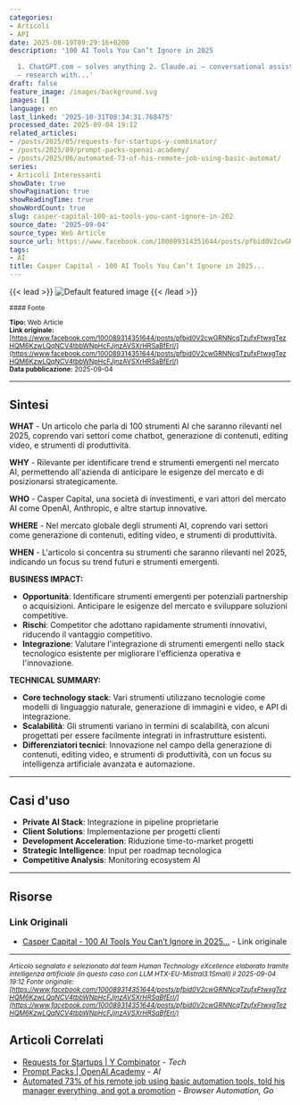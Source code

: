 ```yaml
---
categories:
- Articoli
- API
date: 2025-08-19T09:29:16+0200
description: '100 AI Tools You Can’t Ignore in 2025

  1. ChatGPT.com – solves anything 2. Claude.ai – conversational assistant 3. Perplexity.ai
  – research with...'
draft: false
feature_image: /images/background.svg
images: []
language: en
last_linked: '2025-10-31T08:34:31.768475'
processed_date: 2025-09-04 19:12
related_articles:
- /posts/2025/05/requests-for-startups-y-combinator/
- /posts/2025/09/prompt-packs-openai-academy/
- /posts/2025/06/automated-73-of-his-remote-job-using-basic-automat/
series:
- Articoli Interessanti
showDate: true
showPagination: true
showReadingTime: true
showWordCount: true
slug: casper-capital-100-ai-tools-you-cant-ignore-in-202
source_date: '2025-09-04'
source_type: Web Article
source_url: https://www.facebook.com/100089314351644/posts/pfbid0V2cwGRNNcqTzufxFtwxgTezHQM6KzwLQqNCV4tbbWNpHcFJjnzAVSXrHRSaBfErl/
tags:
- AI
title: Casper Capital - 100 AI Tools You Can’t Ignore in 2025...
---
```


{{< lead >}}
![Default featured image](/images/background.svg)
{{< /lead >}}

<small>
#### Fonte

**Tipo:** Web Article  
**Link originale:** [https://www.facebook.com/100089314351644/posts/pfbid0V2cwGRNNcqTzufxFtwxgTezHQM6KzwLQqNCV4tbbWNpHcFJjnzAVSXrHRSaBfErl/](https://www.facebook.com/100089314351644/posts/pfbid0V2cwGRNNcqTzufxFtwxgTezHQM6KzwLQqNCV4tbbWNpHcFJjnzAVSXrHRSaBfErl/)  
**Data pubblicazione:** 2025-09-04

</small>

---

## Sintesi

**WHAT** - Un articolo che parla di 100 strumenti AI che saranno rilevanti nel 2025, coprendo vari settori come chatbot, generazione di contenuti, editing video, e strumenti di produttività.

**WHY** - Rilevante per identificare trend e strumenti emergenti nel mercato AI, permettendo all'azienda di anticipare le esigenze del mercato e di posizionarsi strategicamente.

**WHO** - Casper Capital, una società di investimenti, e vari attori del mercato AI come OpenAI, Anthropic, e altre startup innovative.

**WHERE** - Nel mercato globale degli strumenti AI, coprendo vari settori come generazione di contenuti, editing video, e strumenti di produttività.

**WHEN** - L'articolo si concentra su strumenti che saranno rilevanti nel 2025, indicando un focus su trend futuri e strumenti emergenti.

**BUSINESS IMPACT:**
- **Opportunità**: Identificare strumenti emergenti per potenziali partnership o acquisizioni. Anticipare le esigenze del mercato e sviluppare soluzioni competitive.
- **Rischi**: Competitor che adottano rapidamente strumenti innovativi, riducendo il vantaggio competitivo.
- **Integrazione**: Valutare l'integrazione di strumenti emergenti nello stack tecnologico esistente per migliorare l'efficienza operativa e l'innovazione.

**TECHNICAL SUMMARY:**
- **Core technology stack**: Vari strumenti utilizzano tecnologie come modelli di linguaggio naturale, generazione di immagini e video, e API di integrazione.
- **Scalabilità**: Gli strumenti variano in termini di scalabilità, con alcuni progettati per essere facilmente integrati in infrastrutture esistenti.
- **Differenziatori tecnici**: Innovazione nel campo della generazione di contenuti, editing video, e strumenti di produttività, con un focus su intelligenza artificiale avanzata e automazione.

---

## Casi d'uso

- **Private AI Stack**: Integrazione in pipeline proprietarie
- **Client Solutions**: Implementazione per progetti clienti
- **Development Acceleration**: Riduzione time-to-market progetti
- **Strategic Intelligence**: Input per roadmap tecnologica
- **Competitive Analysis**: Monitoring ecosystem AI

---



## Risorse

### Link Originali
- [Casper Capital - 100 AI Tools You Can’t Ignore in 2025...](https://www.facebook.com/100089314351644/posts/pfbid0V2cwGRNNcqTzufxFtwxgTezHQM6KzwLQqNCV4tbbWNpHcFJjnzAVSXrHRSaBfErl/) - Link originale


---

*<small>Articolo segnalato e selezionato dal team Human Technology eXcellence elaborato tramite intelligenza artificiale (in questo caso con LLM HTX-EU-Mistral3.1Small) il 2025-09-04 19:12
Fonte originale: [https://www.facebook.com/100089314351644/posts/pfbid0V2cwGRNNcqTzufxFtwxgTezHQM6KzwLQqNCV4tbbWNpHcFJjnzAVSXrHRSaBfErl/](https://www.facebook.com/100089314351644/posts/pfbid0V2cwGRNNcqTzufxFtwxgTezHQM6KzwLQqNCV4tbbWNpHcFJjnzAVSXrHRSaBfErl/)</small>*

## Articoli Correlati

- [Requests for Startups | Y Combinator](/posts/2025/05/requests-for-startups-y-combinator/) - *Tech*
- [Prompt Packs | OpenAI Academy](/posts/2025/09/prompt-packs-openai-academy/) - *AI*
- [Automated 73% of his remote job using basic automation tools, told his manager everything, and got a promotion](/posts/2025/06/automated-73-of-his-remote-job-using-basic-automat/) - *Browser Automation, Go*
